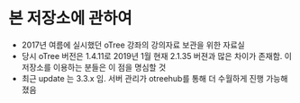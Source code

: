 # 본 저장소에 관하여

- 2017년 여름에 실시했던 oTree 강좌의 강의자료 보관을 위한 자료실
- 당시 oTree 버전은 1.4.11로 2019년 1월 현재 2.1.35 버젼과 많은 차이가 존재함. 이 저장소를 이용하는 분들은 이 점을 명심할 것
- 최근 update 는 3.3.x 임. 서버 관리가 otreehub를 통해 더 수월하게 진행 가능해졌음
